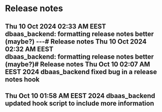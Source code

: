 # Release notes
Thu 10 Oct 2024 02:33 AM EEST  
dbaas_backend:
formatting release notes better (maybe?)  ---# Release notes
Thu 10 Oct 2024 02:32 AM EEST  
dbaas_backend:
formatting release notes better (maybe?)# Release notes
Thu Oct 10 02:07 AM EEST 2024
dbaas_backend
fixed bug in a release notes hook
------------------
Thu Oct 10 01:58 AM EEST 2024
dbaas_backend
updated hook script to include more information
------------------
